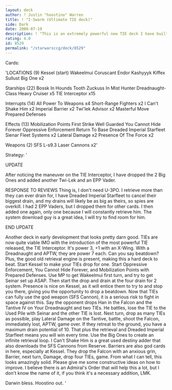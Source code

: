 ```yaml
---
layout: deck
author: ! Justin "hoostino" Warren
title: ! "I-Swarm (Ultimate TIE deck)"
side: Dark
date: 2000-07-19
description: ! "This is an extremely powerful new TIE deck I have built. I can find little weaknesses."
rating: 4.0
id: 8529
permalink: "/starwarsccg/deck/8529"
---
```

Cards: 

'LOCATIONS (9)
Kessel (start)
Wakeelmui
Coruscant
Endor
Kashyyyk
Kiffex
Sullust
Big One x2

Starships (22)
Bossk In Hounds Tooth
Zuckuss In Mist Hunter
Dreadnaught-Class Heavy Cruiser  x5
TIE Interceptor x15

Interrupts (14)
All Power To Weapons  x4
Short-Range Fighters x2
I Can't Shake Him  x2
Imperial Barrier x2
Twi'lek Advisor x2
Masterful Move
Prepared Defenses

Effects (13)
Mobilization Points
First Strike
Well Guarded
You Cannot Hide Forever
Oppressive Enforcement
Return To Base
Dreaded Imperial Starfleet
Sienar Fleet Systems  x2
Lateral Damage	x2
Presence Of The Force  x2

Weapons (2)
SFS L-s9.3 Laser Cannons  x2'

Strategy: '

UPDATE

After noticing the maneuver on the TIE Interceptor, I have dropped the 2 Big Ones and added another Twi-Lek and an EPP Vader.

RESPONSE TO REVIEWS
Thing is, I don't need U-3PO. I retrieve more than they can ever drain for, I have Dreaded Imperial Starfleet to cancel their biggest drain, and my drains will likely be as big as theirs, so spies are overkill. I had 2 EPP Vaders, but I dropped them for other cards. I then added one again, only one because I will constantly retrieve him.
The system download guy is a great idea, I will try to find room for him.

END UPDATE

Another deck in early development that looks pretty darn good. TIEs are now quite viable IMO with the introduction of the most powerful TIE released, the TIE Interceptor. It's power 3, +1 with an X-Wing. With a Dreadnaught and APTW, they are power 7 each. Can you say beatdown? Plus, the good old retrieval engine is present, making this a hard deck to beat.
Start Kessel to make your TIEs drop for one. Start Oppressive Enforcement, You Cannot Hide Forever, and Mobilization Points with Prepared Defenses.
Use MP to get Wakeelmui first turn, and try to get Seinar set up ASAP. Then start the drop and drain at the four drain for 2 system. Presence is nice on Kessel, as it will entice them to try to and stop you there, giving you the opportunity to drop a beatdown.
Now that TIEs can fully use the god weapon (SFS Cannon), it is a serious risk to fight in space against this. Say the opponent drops Han in the Falcon and the Tantive IV on Your Dreadnaught and two TIEs. He battles, lose the TIE to the Used Pile with Seinar and the other TIE is lost. Next turn, drop as many TIEs as possible, play Lateral Damage on the Tantive, battle, shoot the Falcon, immediately lost, APTW, game over. If they retreat to the ground, you have a maximum drain potential of 10. That plus the retrieval and Dreaded Imperial Starfleet means you will win every time. Use the Big Ones to create an infinite retrieval loop. I Can't Shake Him is a great used destiny adder that also downloads the SFS Cannons from Reserve. Barriers are also god cards in here, especially at Kessel. They drop the Falcon with an anxious grin, Barrier, next turn, Damage, drop four TIEs, game.
From what I can tell, this looks amazingly solid. Please give me some constructive ideas on how to improve.
I believe there is an Admiral's Order that will help this a lot, but I don't know the name of it, if you think it's a necessary addition, LMK.

Darwin bless. Hoostino out.   '
